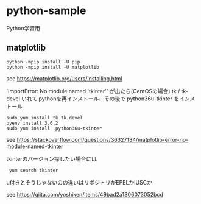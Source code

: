 # python-sample
Python学習用

## matplotlib
```
python -mpip install -U pip
python -mpip install -U matplotlib
```
see
https://matplotlib.org/users/installing.html

'ImportError: No module named 'tkinter'' が出たら(CentOSの場合)
tk / tk-devel いれて pythonを再インストール、その後で python36u-tkinter をインストール

```
sudo yum install tk tk-devel
pyenv install 3.6.2
sudo yum install  python36u-tkinter
```


see
https://stackoverflow.com/questions/36327134/matplotlib-error-no-module-named-tkinter


tkinterのバージョン探したい場合には
```
 yum search tkinter
```

u付きとそうじゃないのの違いはリポジトリがEPELかIUSCか

see https://qiita.com/yoshiken/items/49bad2a1306073052bcd

